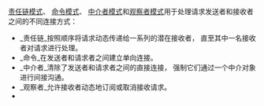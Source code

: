 [责任链模式](https://refactoringguru.cn/design-patterns/chain-of-responsibility)、 [命令模式](https://refactoringguru.cn/design-patterns/command)、 [中介者模式](https://refactoringguru.cn/design-patterns/mediator)和[观察者模式](https://refactoringguru.cn/design-patterns/observer)用于处理请求发送者和接收者之间的不同连接方式：

-   _责任链_按照顺序将请求动态传递给一系列的潜在接收者， 直至其中一名接收者对请求进行处理。
- _命令_在发送者和请求者之间建立单向连接。
- _中介者_清除了发送者和请求者之间的直接连接， 强制它们通过一个中介对象进行间接沟通。
-   _观察者_允许接收者动态地订阅或取消接收请求。
- 
